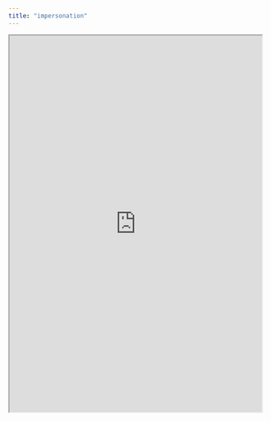 ```yaml
---
title: "impersonation"
---
```



<iframe height="750" width="100%" src="https://ewelton.github.io/ktest/wiki.html#impersonation"></iframe>
